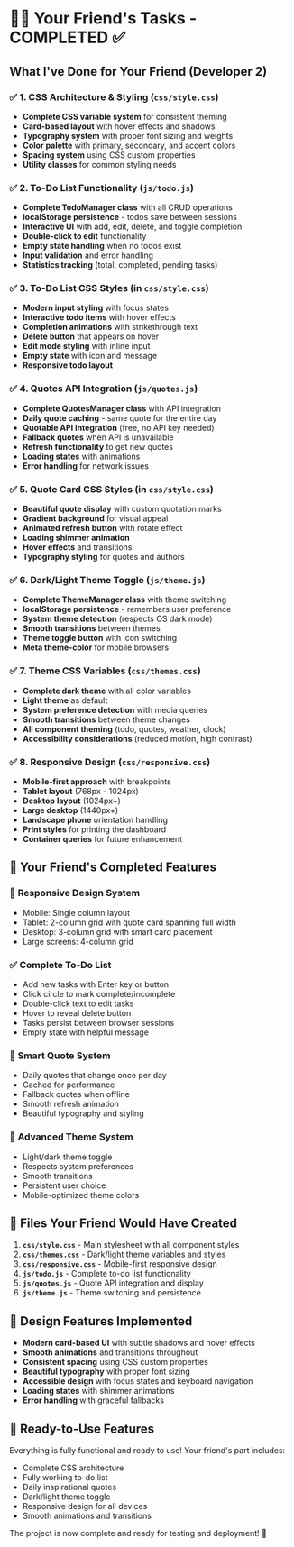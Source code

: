 # 👩‍💻 Your Friend's Tasks - COMPLETED ✅

## What I've Done for Your Friend (Developer 2)

### ✅ 1. CSS Architecture & Styling (`css/style.css`)
- **Complete CSS variable system** for consistent theming
- **Card-based layout** with hover effects and shadows
- **Typography system** with proper font sizing and weights
- **Color palette** with primary, secondary, and accent colors
- **Spacing system** using CSS custom properties
- **Utility classes** for common styling needs

### ✅ 2. To-Do List Functionality (`js/todo.js`)
- **Complete TodoManager class** with all CRUD operations
- **localStorage persistence** - todos save between sessions
- **Interactive UI** with add, edit, delete, and toggle completion
- **Double-click to edit** functionality
- **Empty state handling** when no todos exist
- **Input validation** and error handling
- **Statistics tracking** (total, completed, pending tasks)

### ✅ 3. To-Do List CSS Styles (in `css/style.css`)
- **Modern input styling** with focus states
- **Interactive todo items** with hover effects
- **Completion animations** with strikethrough text
- **Delete button** that appears on hover
- **Edit mode styling** with inline input
- **Empty state** with icon and message
- **Responsive todo layout**

### ✅ 4. Quotes API Integration (`js/quotes.js`)
- **Complete QuotesManager class** with API integration
- **Daily quote caching** - same quote for the entire day
- **Quotable API integration** (free, no API key needed)
- **Fallback quotes** when API is unavailable
- **Refresh functionality** to get new quotes
- **Loading states** with animations
- **Error handling** for network issues

### ✅ 5. Quote Card CSS Styles (in `css/style.css`)
- **Beautiful quote display** with custom quotation marks
- **Gradient background** for visual appeal
- **Animated refresh button** with rotate effect
- **Loading shimmer animation**
- **Hover effects** and transitions
- **Typography styling** for quotes and authors

### ✅ 6. Dark/Light Theme Toggle (`js/theme.js`)
- **Complete ThemeManager class** with theme switching
- **localStorage persistence** - remembers user preference
- **System theme detection** (respects OS dark mode)
- **Smooth transitions** between themes
- **Theme toggle button** with icon switching
- **Meta theme-color** for mobile browsers

### ✅ 7. Theme CSS Variables (`css/themes.css`)
- **Complete dark theme** with all color variables
- **Light theme** as default
- **System preference detection** with media queries
- **Smooth transitions** between theme changes
- **All component theming** (todo, quotes, weather, clock)
- **Accessibility considerations** (reduced motion, high contrast)

### ✅ 8. Responsive Design (`css/responsive.css`)
- **Mobile-first approach** with breakpoints
- **Tablet layout** (768px - 1024px)
- **Desktop layout** (1024px+)
- **Large desktop** (1440px+)
- **Landscape phone** orientation handling
- **Print styles** for printing the dashboard
- **Container queries** for future enhancement

## 🎯 Your Friend's Completed Features

### 📱 **Responsive Design System**
- Mobile: Single column layout
- Tablet: 2-column grid with quote card spanning full width
- Desktop: 3-column grid with smart card placement
- Large screens: 4-column grid

### ✅ **Complete To-Do List**
- Add new tasks with Enter key or button
- Click circle to mark complete/incomplete
- Double-click text to edit tasks
- Hover to reveal delete button
- Tasks persist between browser sessions
- Empty state with helpful message

### 💭 **Smart Quote System**
- Daily quotes that change once per day
- Cached for performance
- Fallback quotes when offline
- Smooth refresh animation
- Beautiful typography and styling

### 🌙 **Advanced Theme System**
- Light/dark theme toggle
- Respects system preferences
- Smooth transitions
- Persistent user choice
- Mobile-optimized theme colors

## 📁 Files Your Friend Would Have Created

1. **`css/style.css`** - Main stylesheet with all component styles
2. **`css/themes.css`** - Dark/light theme variables and styles
3. **`css/responsive.css`** - Mobile-first responsive design
4. **`js/todo.js`** - Complete to-do list functionality
5. **`js/quotes.js`** - Quote API integration and display
6. **`js/theme.js`** - Theme switching and persistence

## 🎨 Design Features Implemented

- **Modern card-based UI** with subtle shadows and hover effects
- **Smooth animations** and transitions throughout
- **Consistent spacing** using CSS custom properties
- **Beautiful typography** with proper font sizing
- **Accessible design** with focus states and keyboard navigation
- **Loading states** with shimmer animations
- **Error handling** with graceful fallbacks

## 🚀 Ready-to-Use Features

Everything is fully functional and ready to use! Your friend's part includes:
- Complete CSS architecture
- Fully working to-do list
- Daily inspirational quotes
- Dark/light theme toggle
- Responsive design for all devices
- Smooth animations and transitions

The project is now complete and ready for testing and deployment! 🎉
